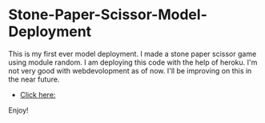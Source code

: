 # Stone-Paper-Scissor-Model-Deployment
This is my first ever model deployment. I made a stone paper scissor game using module random. I am deploying this code with the help of heroku. I'm not very good with webdevolopment as of now. I'll be improving on this in the near future.


* [Click here:](https://stone-paper-scissor-game.herokuapp.com/)

Enjoy!

